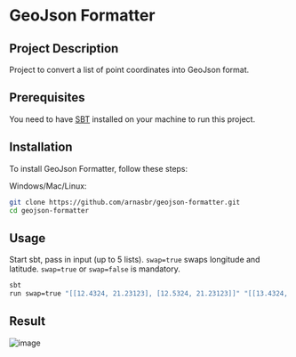 # GeoJson Formatter

## Project Description

Project to convert a list of point coordinates into GeoJson format.

## Prerequisites
You need to have [SBT](https://www.scala-sbt.org/download.html) installed on your machine to run this project.

## Installation

To install GeoJson Formatter, follow these steps:

Windows/Mac/Linux:

```bash
git clone https://github.com/arnasbr/geojson-formatter.git
cd geojson-formatter
```

## Usage
Start sbt, pass in input (up to 5 lists). `swap=true` swaps longitude and latitude. `swap=true` or `swap=false` is mandatory.
```bash
sbt
run swap=true "[[12.4324, 21.23123], [12.5324, 21.23123]]" "[[13.4324, 21.23123], [13.5324, 21.23123]]"
```

## Result

![image](https://github.com/arnasbr/geojsonFormatter/assets/140691866/2cc9d5ae-46f5-4c3b-9db3-0776b12db80f)
